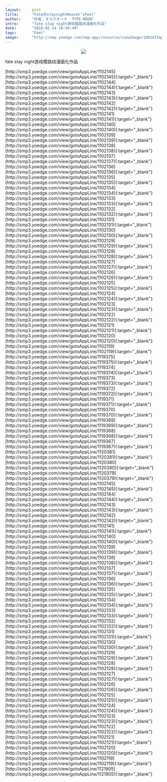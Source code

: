 ```yaml
---
layout:     post
title:      "Fate份staynightHeaven’sFeel"
author:     "作者：タスクオーナ  TYPE-MOON"
intro:      "fate stay night游戏樱路线漫画化作品"
date:       "2018-02-14 16:56:49"
tags:       "Feel"
image:      "http://smp.yoedge.com/smp-app/resource/viewImage/1003433appline.png"
---
```

<div style="text-align: center">
<p><img src="http://smp.yoedge.com/smp-app/resource/viewImage/1003433appline.png"/></p>
</div>
<p class="post-meta">
<span>fate stay night游戏樱路线漫画化作品</span>
</p>
[http://smp3.yoedge.com/view/gotoAppLine/1102145](http://smp3.yoedge.com/view/gotoAppLine/1102145){:target="_blank"}
[http://smp3.yoedge.com/view/gotoAppLine/1102144](http://smp3.yoedge.com/view/gotoAppLine/1102144){:target="_blank"}
[http://smp3.yoedge.com/view/gotoAppLine/1102143](http://smp3.yoedge.com/view/gotoAppLine/1102143){:target="_blank"}
[http://smp3.yoedge.com/view/gotoAppLine/1102142](http://smp3.yoedge.com/view/gotoAppLine/1102142){:target="_blank"}
[http://smp3.yoedge.com/view/gotoAppLine/1102141](http://smp3.yoedge.com/view/gotoAppLine/1102141){:target="_blank"}
[http://smp3.yoedge.com/view/gotoAppLine/1102140](http://smp3.yoedge.com/view/gotoAppLine/1102140){:target="_blank"}
[http://smp3.yoedge.com/view/gotoAppLine/1102139](http://smp3.yoedge.com/view/gotoAppLine/1102139){:target="_blank"}
[http://smp3.yoedge.com/view/gotoAppLine/1102138](http://smp3.yoedge.com/view/gotoAppLine/1102138){:target="_blank"}
[http://smp3.yoedge.com/view/gotoAppLine/1102137](http://smp3.yoedge.com/view/gotoAppLine/1102137){:target="_blank"}
[http://smp3.yoedge.com/view/gotoAppLine/1102136](http://smp3.yoedge.com/view/gotoAppLine/1102136){:target="_blank"}
[http://smp3.yoedge.com/view/gotoAppLine/1102135](http://smp3.yoedge.com/view/gotoAppLine/1102135){:target="_blank"}
[http://smp3.yoedge.com/view/gotoAppLine/1102134](http://smp3.yoedge.com/view/gotoAppLine/1102134){:target="_blank"}
[http://smp3.yoedge.com/view/gotoAppLine/1102133](http://smp3.yoedge.com/view/gotoAppLine/1102133){:target="_blank"}
[http://smp3.yoedge.com/view/gotoAppLine/1102132](http://smp3.yoedge.com/view/gotoAppLine/1102132){:target="_blank"}
[http://smp3.yoedge.com/view/gotoAppLine/1102131](http://smp3.yoedge.com/view/gotoAppLine/1102131){:target="_blank"}
[http://smp3.yoedge.com/view/gotoAppLine/1102130](http://smp3.yoedge.com/view/gotoAppLine/1102130){:target="_blank"}
[http://smp3.yoedge.com/view/gotoAppLine/1102129](http://smp3.yoedge.com/view/gotoAppLine/1102129){:target="_blank"}
[http://smp3.yoedge.com/view/gotoAppLine/1102128](http://smp3.yoedge.com/view/gotoAppLine/1102128){:target="_blank"}
[http://smp3.yoedge.com/view/gotoAppLine/1102127](http://smp3.yoedge.com/view/gotoAppLine/1102127){:target="_blank"}
[http://smp3.yoedge.com/view/gotoAppLine/1102126](http://smp3.yoedge.com/view/gotoAppLine/1102126){:target="_blank"}
[http://smp3.yoedge.com/view/gotoAppLine/1102125](http://smp3.yoedge.com/view/gotoAppLine/1102125){:target="_blank"}
[http://smp3.yoedge.com/view/gotoAppLine/1102124](http://smp3.yoedge.com/view/gotoAppLine/1102124){:target="_blank"}
[http://smp3.yoedge.com/view/gotoAppLine/1102123](http://smp3.yoedge.com/view/gotoAppLine/1102123){:target="_blank"}
[http://smp3.yoedge.com/view/gotoAppLine/1102122](http://smp3.yoedge.com/view/gotoAppLine/1102122){:target="_blank"}
[http://smp3.yoedge.com/view/gotoAppLine/1102121](http://smp3.yoedge.com/view/gotoAppLine/1102121){:target="_blank"}
[http://smp3.yoedge.com/view/gotoAppLine/1102120](http://smp3.yoedge.com/view/gotoAppLine/1102120){:target="_blank"}
[http://smp3.yoedge.com/view/gotoAppLine/1102119](http://smp3.yoedge.com/view/gotoAppLine/1102119){:target="_blank"}
[http://smp3.yoedge.com/view/gotoAppLine/1119375](http://smp3.yoedge.com/view/gotoAppLine/1119375){:target="_blank"}
[http://smp3.yoedge.com/view/gotoAppLine/1119374](http://smp3.yoedge.com/view/gotoAppLine/1119374){:target="_blank"}
[http://smp3.yoedge.com/view/gotoAppLine/1119373](http://smp3.yoedge.com/view/gotoAppLine/1119373){:target="_blank"}
[http://smp3.yoedge.com/view/gotoAppLine/1119372](http://smp3.yoedge.com/view/gotoAppLine/1119372){:target="_blank"}
[http://smp3.yoedge.com/view/gotoAppLine/1119371](http://smp3.yoedge.com/view/gotoAppLine/1119371){:target="_blank"}
[http://smp3.yoedge.com/view/gotoAppLine/1119370](http://smp3.yoedge.com/view/gotoAppLine/1119370){:target="_blank"}
[http://smp3.yoedge.com/view/gotoAppLine/1119369](http://smp3.yoedge.com/view/gotoAppLine/1119369){:target="_blank"}
[http://smp3.yoedge.com/view/gotoAppLine/1119368](http://smp3.yoedge.com/view/gotoAppLine/1119368){:target="_blank"}
[http://smp3.yoedge.com/view/gotoAppLine/1119367](http://smp3.yoedge.com/view/gotoAppLine/1119367){:target="_blank"}
[http://smp3.yoedge.com/view/gotoAppLine/1120381](http://smp3.yoedge.com/view/gotoAppLine/1120381){:target="_blank"}
[http://smp3.yoedge.com/view/gotoAppLine/1120380](http://smp3.yoedge.com/view/gotoAppLine/1120380){:target="_blank"}
[http://smp3.yoedge.com/view/gotoAppLine/1120379](http://smp3.yoedge.com/view/gotoAppLine/1120379){:target="_blank"}
[http://smp3.yoedge.com/view/gotoAppLine/1102145](http://smp3.yoedge.com/view/gotoAppLine/1102145){:target="_blank"}
[http://smp3.yoedge.com/view/gotoAppLine/1102144](http://smp3.yoedge.com/view/gotoAppLine/1102144){:target="_blank"}
[http://smp3.yoedge.com/view/gotoAppLine/1102143](http://smp3.yoedge.com/view/gotoAppLine/1102143){:target="_blank"}
[http://smp3.yoedge.com/view/gotoAppLine/1102142](http://smp3.yoedge.com/view/gotoAppLine/1102142){:target="_blank"}
[http://smp3.yoedge.com/view/gotoAppLine/1102141](http://smp3.yoedge.com/view/gotoAppLine/1102141){:target="_blank"}
[http://smp3.yoedge.com/view/gotoAppLine/1102140](http://smp3.yoedge.com/view/gotoAppLine/1102140){:target="_blank"}
[http://smp3.yoedge.com/view/gotoAppLine/1102139](http://smp3.yoedge.com/view/gotoAppLine/1102139){:target="_blank"}
[http://smp3.yoedge.com/view/gotoAppLine/1102138](http://smp3.yoedge.com/view/gotoAppLine/1102138){:target="_blank"}
[http://smp3.yoedge.com/view/gotoAppLine/1102137](http://smp3.yoedge.com/view/gotoAppLine/1102137){:target="_blank"}
[http://smp3.yoedge.com/view/gotoAppLine/1102136](http://smp3.yoedge.com/view/gotoAppLine/1102136){:target="_blank"}
[http://smp3.yoedge.com/view/gotoAppLine/1102135](http://smp3.yoedge.com/view/gotoAppLine/1102135){:target="_blank"}
[http://smp3.yoedge.com/view/gotoAppLine/1102134](http://smp3.yoedge.com/view/gotoAppLine/1102134){:target="_blank"}
[http://smp3.yoedge.com/view/gotoAppLine/1102133](http://smp3.yoedge.com/view/gotoAppLine/1102133){:target="_blank"}
[http://smp3.yoedge.com/view/gotoAppLine/1102132](http://smp3.yoedge.com/view/gotoAppLine/1102132){:target="_blank"}
[http://smp3.yoedge.com/view/gotoAppLine/1102131](http://smp3.yoedge.com/view/gotoAppLine/1102131){:target="_blank"}
[http://smp3.yoedge.com/view/gotoAppLine/1102130](http://smp3.yoedge.com/view/gotoAppLine/1102130){:target="_blank"}
[http://smp3.yoedge.com/view/gotoAppLine/1102129](http://smp3.yoedge.com/view/gotoAppLine/1102129){:target="_blank"}
[http://smp3.yoedge.com/view/gotoAppLine/1102128](http://smp3.yoedge.com/view/gotoAppLine/1102128){:target="_blank"}
[http://smp3.yoedge.com/view/gotoAppLine/1102127](http://smp3.yoedge.com/view/gotoAppLine/1102127){:target="_blank"}
[http://smp3.yoedge.com/view/gotoAppLine/1102126](http://smp3.yoedge.com/view/gotoAppLine/1102126){:target="_blank"}
[http://smp3.yoedge.com/view/gotoAppLine/1102125](http://smp3.yoedge.com/view/gotoAppLine/1102125){:target="_blank"}
[http://smp3.yoedge.com/view/gotoAppLine/1102124](http://smp3.yoedge.com/view/gotoAppLine/1102124){:target="_blank"}
[http://smp3.yoedge.com/view/gotoAppLine/1102123](http://smp3.yoedge.com/view/gotoAppLine/1102123){:target="_blank"}
[http://smp3.yoedge.com/view/gotoAppLine/1102122](http://smp3.yoedge.com/view/gotoAppLine/1102122){:target="_blank"}
[http://smp3.yoedge.com/view/gotoAppLine/1102121](http://smp3.yoedge.com/view/gotoAppLine/1102121){:target="_blank"}
[http://smp3.yoedge.com/view/gotoAppLine/1102120](http://smp3.yoedge.com/view/gotoAppLine/1102120){:target="_blank"}
[http://smp3.yoedge.com/view/gotoAppLine/1102119](http://smp3.yoedge.com/view/gotoAppLine/1102119){:target="_blank"}
[http://smp3.yoedge.com/view/gotoAppLine/1121905](http://smp3.yoedge.com/view/gotoAppLine/1121905){:target="_blank"}


